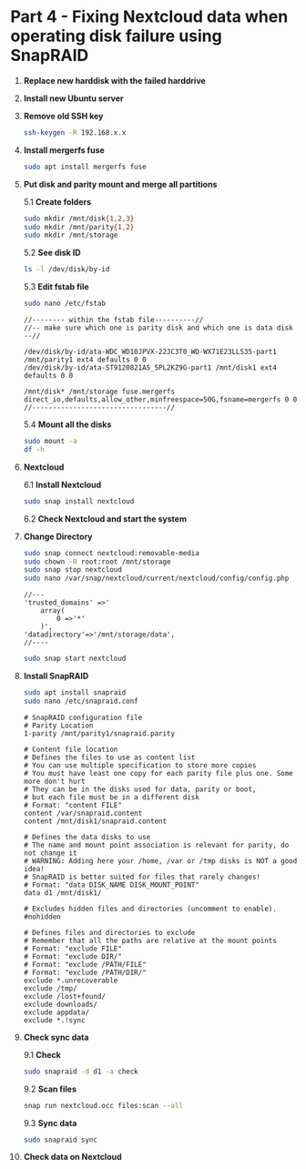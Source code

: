 # Part 4 - Fixing Nextcloud data when operating disk failure using SnapRAID

1. **Replace new harddisk with the failed harddrive**

2. **Install new Ubuntu server**

3. **Remove old SSH key**
    ```bash
    ssh-keygen -R 192.168.x.x
    ```

4. **Install mergerfs fuse**
    ```bash
    sudo apt install mergerfs fuse
    ```

5. **Put disk and parity mount and merge all partitions**

    5.1 **Create folders**
    ```bash
    sudo mkdir /mnt/disk{1,2,3}
    sudo mkdir /mnt/parity{1,2}
    sudo mkdir /mnt/storage
    ```

    5.2 **See disk ID**
    ```bash
    ls -l /dev/disk/by-id
    ```

    5.3 **Edit fstab file**
    ```bash
    sudo nano /etc/fstab
    ```

    ```plaintext
    //-------- within the fstab file----------//
    //-- make sure which one is parity disk and which one is data disk --//

    /dev/disk/by-id/ata-WDC_WD10JPVX-22JC3T0_WD-WX71E23LLS35-part1 /mnt/parity1 ext4 defaults 0 0
    /dev/disk/by-id/ata-ST9120821AS_5PL2KZ9G-part1 /mnt/disk1 ext4 defaults 0 0

    /mnt/disk* /mnt/storage fuse.mergerfs direct_io,defaults,allow_other,minfreespace=50G,fsname=mergerfs 0 0
    //---------------------------------//
    ```

    5.4 **Mount all the disks**
    ```bash
    sudo mount -a
    df -h
    ```

6. **Nextcloud**

    6.1 **Install Nextcloud**
    ```bash
    sudo snap install nextcloud
    ```

    6.2 **Check Nextcloud and start the system**

7. **Change Directory**
    ```bash
    sudo snap connect nextcloud:removable-media
    sudo chown -R root:root /mnt/storage
    sudo snap stop nextcloud
    sudo nano /var/snap/nextcloud/current/nextcloud/config/config.php
    ```

    ```plaintext
    //---
    'trusted_domains' =>'
        array(
            0 =>'*'
        )',
    'datadirectory'=>'/mnt/storage/data',
    //----
    ```

    ```bash
    sudo snap start nextcloud
    ```

8. **Install SnapRAID**
    ```bash
    sudo apt install snapraid
    sudo nano /etc/snapraid.conf
    ```

    ```plaintext
    # SnapRAID configuration file
    # Parity Location
    1-parity /mnt/parity1/snapraid.parity

    # Content file location
    # Defines the files to use as content list
    # You can use multiple specification to store more copies
    # You must have least one copy for each parity file plus one. Some more don't hurt
    # They can be in the disks used for data, parity or boot,
    # but each file must be in a different disk
    # Format: "content FILE"
    content /var/snapraid.content
    content /mnt/disk1/snapraid.content

    # Defines the data disks to use
    # The name and mount point association is relevant for parity, do not change it
    # WARNING: Adding here your /home, /var or /tmp disks is NOT a good idea!
    # SnapRAID is better suited for files that rarely changes!
    # Format: "data DISK_NAME DISK_MOUNT_POINT"
    data d1 /mnt/disk1/

    # Excludes hidden files and directories (uncomment to enable).
    #nohidden

    # Defines files and directories to exclude
    # Remember that all the paths are relative at the mount points
    # Format: "exclude FILE"
    # Format: "exclude DIR/"
    # Format: "exclude /PATH/FILE"
    # Format: "exclude /PATH/DIR/"
    exclude *.unrecoverable
    exclude /tmp/
    exclude /lost+found/
    exclude downloads/
    exclude appdata/
    exclude *.!sync
    ```

9.  **Check sync data**

    9.1 **Check**
    ```bash
    sudo snapraid -d d1 -a check
    ```

    9.2 **Scan files**
    ```bash
    snap run nextcloud.occ files:scan --all
    ```

    9.3 **Sync data**
    ```bash
    sudo snapraid sync
    ```

10. **Check data on Nextcloud**
